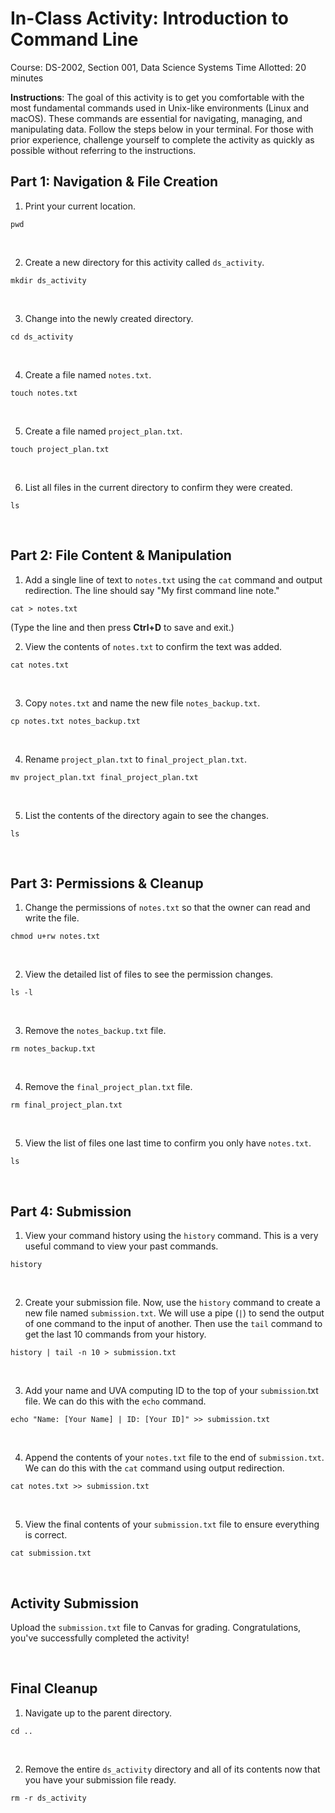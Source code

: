 # In-Class Activity: Introduction to Command Line
Course: DS-2002, Section 001, Data Science Systems
Time Allotted: 20 minutes

**Instructions**: The goal of this activity is to get you comfortable with the most fundamental commands used in Unix-like environments (Linux and macOS). These commands are essential for navigating, managing, and manipulating data. Follow the steps below in your terminal. For those with prior experience, challenge yourself to complete the activity as quickly as possible without referring to the instructions.

## Part 1: Navigation & File Creation
1. Print your current location.
```
pwd
```
<br>

2. Create a new directory for this activity called `ds_activity`.
```
mkdir ds_activity
```
<br>

3. Change into the newly created directory.
```
cd ds_activity
```
<br>

4. Create a file named `notes.txt`.
```
touch notes.txt
```
<br>

5. Create a file named `project_plan.txt`.
```
touch project_plan.txt
```
<br>

6. List all files in the current directory to confirm they were created.
```
ls
```
<br>

## Part 2: File Content & Manipulation
1. Add a single line of text to `notes.txt` using the `cat` command and output redirection. The line should say "My first command line note."
```
cat > notes.txt
```
(Type the line and then press **Ctrl+D** to save and exit.)
<br>

2. View the contents of `notes.txt` to confirm the text was added.
```
cat notes.txt
```
<br>

3. Copy `notes.txt` and name the new file `notes_backup.txt`.
```
cp notes.txt notes_backup.txt
```
<br>

4. Rename `project_plan.txt` to `final_project_plan.txt`.
```
mv project_plan.txt final_project_plan.txt
```
<br>

5. List the contents of the directory again to see the changes.
```
ls
```
<br>

## Part 3: Permissions & Cleanup
1. Change the permissions of `notes.txt` so that the owner can read and write the file.
```
chmod u+rw notes.txt
```
<br>

2. View the detailed list of files to see the permission changes.
```
ls -l
```
<br>

3. Remove the `notes_backup.txt` file.
```
rm notes_backup.txt
```
<br>

4. Remove the `final_project_plan.txt` file.
```
rm final_project_plan.txt
```
<br>

5. View the list of files one last time to confirm you only have `notes.txt`.
```
ls
```
<br>

## Part 4: Submission
1. View your command history using the `history` command. This is a very useful command to view your past commands.
```
history
```
<br>

2. Create your submission file. Now, use the `history` command to create a new file named `submission.txt`. We will use a pipe (`|`) to send the output of one command to the input of another. Then use the `tail` command to get the last 10 commands from your history.
```
history | tail -n 10 > submission.txt
```
<br>

3. Add your name and UVA computing ID to the top of your `submission`.txt file. We can do this with the `echo` command.
```
echo "Name: [Your Name] | ID: [Your ID]" >> submission.txt
```
<br>

4. Append the contents of your `notes.txt` file to the end of `submission.txt`. We can do this with the `cat` command using output redirection.
```
cat notes.txt >> submission.txt
```
<br>

5. View the final contents of your `submission.txt` file to ensure everything is correct.
```
cat submission.txt
```
<br>

## Activity Submission
Upload the `submission.txt` file to Canvas for grading. Congratulations, you've successfully completed the activity!

<br>

## Final Cleanup
1. Navigate up to the parent directory.
```
cd ..
```
<br>

2. Remove the entire `ds_activity` directory and all of its contents now that you have your submission file ready.
```
rm -r ds_activity
```
